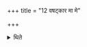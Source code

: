 +++
title = "12 वषट्कार मा मे"

+++

<details><summary>थिते</summary>

12. After having uttered the Vaṣaṭ he mutters vaṣaṭkāra ma me... or vāg vaṣaṭkāra namaste astu.... 
</details>
